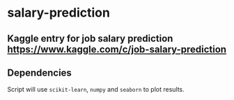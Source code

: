 # salary-prediction
Kaggle entry for job salary prediction https://www.kaggle.com/c/job-salary-prediction
---

## Dependencies

Script will use `scikit-learn`, `numpy` and `seaborn` to plot results.
